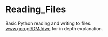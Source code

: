# Reading_Files
Basic Python reading and writing to files.
<br/>
www.goo.gl/DMJdwc for in depth explanation.
